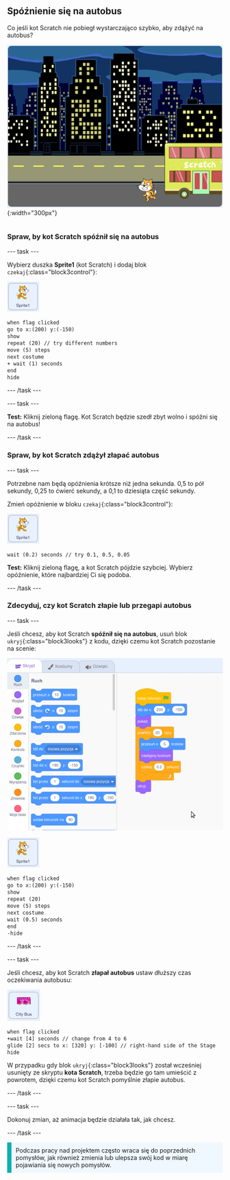 ## Spóźnienie się na autobus

<div style="display: flex; flex-wrap: wrap">
<div style="flex-basis: 200px; flex-grow: 1; margin-right: 15px;">
Co jeśli kot Scratch nie pobiegł wystarczająco szybko, aby zdążyć na autobus?
</div>
<div>

![Kot Scratch spóźniający się na autobus.](images/cat-misses-bus.png){:width="300px"}

</div>
</div>

### Spraw, by kot Scratch spóźnił się na autobus

--- task ---

Wybierz duszka **Sprite1** (kot Scratch) i dodaj blok `czekaj`{:class="block3control"}:

![Duszek kota Scratch.](images/scratch-cat-sprite.png)

```blocks3
when flag clicked
go to x:(200) y:(-150) 
show
repeat (20) // try different numbers
move (5) steps 
next costume 
+ wait (1) seconds
end
hide
```
--- /task ---

--- task ---

**Test:** Kliknij zieloną flagę. Kot Scratch będzie szedł zbyt wolno i spóźni się na autobus!

--- /task ---

### Spraw, by kot Scratch zdążył złapać autobus

--- task ---

Potrzebne nam będą opóźnienia krótsze niż jedna sekunda. 0,5 to pół sekundy, 0,25 to ćwierć sekundy, a 0,1 to dziesiąta część sekundy.

Zmień opóźnienie w bloku `czekaj`{:class="block3control"}:

![Duszek kota Scratch.](images/scratch-cat-sprite.png)

```blocks3
wait (0.2) seconds // try 0.1, 0.5, 0.05
```

**Test:** Kliknij zieloną flagę, a kot Scratch pójdzie szybciej. Wybierz opóźnienie, które najbardziej Ci się podoba.

--- /task ---

### Zdecyduj, czy kot Scratch złapie lub przegapi autobus

--- task ---

Jeśli chcesz, aby kot Scratch **spóźnił się na autobus**, usuń blok `ukryj`{:class="block3looks"} z kodu, dzięki czemu kot Scratch pozostanie na scenie:

![Przeciągnięcie bloku 'ukryj' ze skryptu w obszarze Skrypt do menu bloków, aby usunąć blok ze skryptu.](images/removing-blocks-at-script-ends.gif)

![Duszek kota Scratch.](images/scratch-cat-sprite.png)

```blocks3
when flag clicked
go to x:(200) y:(-150) 
show
repeat (20) 
move (5) steps 
next costume
wait (0.5) seconds 
end
-hide
```
--- /task ---

--- task ---

Jeśli chcesz, aby kot Scratch **złapał autobus** ustaw dłuższy czas oczekiwania autobusu:

![Duszek autobusu.](images/bus-sprite.png)

```blocks3
when flag clicked 
+wait [4] seconds // change from 4 to 6
glide [2] secs to x: [320] y: [-100] // right-hand side of the Stage
hide
```

W przypadku gdy blok `ukryj`{:class="block3looks"} został wcześniej usunięty ze skryptu **kota Scratch**, trzeba będzie go tam umieścić z powrotem, dzięki czemu kot Scratch pomyślnie złapie autobus.

--- /task ---

--- task ---

Dokonuj zmian, aż animacja będzie działała tak, jak chcesz.

--- /task ---

<p style="border-left: solid; border-width:10px; border-color: #0faeb0; background-color: aliceblue; padding: 10px;">
Podczas pracy nad projektem często wraca się do poprzednich pomysłów, jak również zmienia lub ulepsza swój kod w miarę pojawiania się nowych pomysłów. 
</p>



